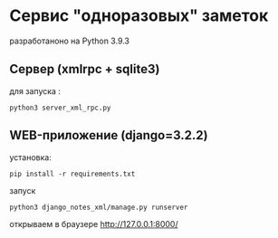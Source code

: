 # Сервис "одноразовых" заметок

разработаноно на Python 3.9.3


## Cервер (xmlrpc + sqlite3)

для запуска :
```
python3 server_xml_rpc.py
```

## WEB-приложение (django=3.2.2)

установка:

```
pip install -r requirements.txt
```

запуск
```
python3 django_notes_xml/manage.py runserver
```

открываем в браузере http://127.0.0.1:8000/


